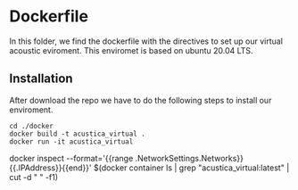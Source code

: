 # Dockerfile

In this folder, we find the dockerfile with the directives to set up our virtual acoustic eviroment. This enviromet is based on ubuntu 20.04 LTS.


## Installation

After download the repo we have to do the following steps to install our enviroment.

    cd ./docker
	docker build -t acustica_virtual .
	docker run -it acustica_virtual


docker inspect --format='{{range .NetworkSettings.Networks}}{{.IPAddress}}{{end}}' $(docker container ls | grep "acustica_virtual:latest" | cut -d " " -f1)
